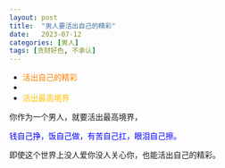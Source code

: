 ```yaml
---
layout: post
title:  "男人要活出自己的精彩"
date:   2023-07-12
categories: [男人]
tags: [贪财好色, 不承认]  
---
```


- <font color="#ff7e00">活出自己的精彩</font>  
- 
- <font color="#ffbf00">活出最高境界</font>  

你作为一个男人，就要活出最高境界，

<font color="#0000ff">钱自己挣，饭自己做，有苦自己扛，眼泪自己擦。</font>  

即使这个世界上没人爱你没人关心你，也能活出自己的精彩。
